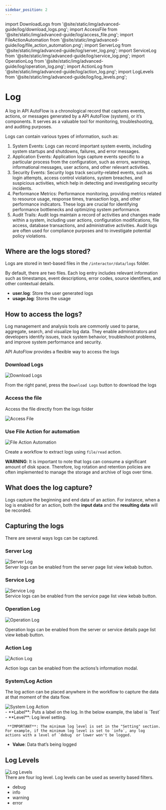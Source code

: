 ```yaml
---
sidebar_position: 2
---
```


import DownloadLogs from '@site/static/img/advanced-guide/log/download_logs.png';
import AccessFile from '@site/static/img/advanced-guide/log/access_file.png';
import FileActionAutomation from '@site/static/img/advanced-guide/log/file_action_automation.png';
import ServerLog from '@site/static/img/advanced-guide/log/server_log.png';
import ServiceLog from '@site/static/img/advanced-guide/log/service_log.png';
import OperationLog from '@site/static/img/advanced-guide/log/operation_log.png';
import ActionLog from '@site/static/img/advanced-guide/log/action_log.png';
import LogLevels from '@site/static/img/advanced-guide/log/log_levels.png';

# Log

A log in API AutoFlow is a chronological record that captures events, actions, or messages generated by a API AutoFlow (system), or it’s components. It serves as a valuable tool for monitoring, troubleshooting, and auditing purposes.

Logs can contain various types of information, such as:

1. System Events: Logs can record important system events, including system startups and shutdowns, failures, and error messages.
2. Application Events: Application logs capture events specific to a particular process from the configuration, such as errors, warnings, informational messages, user actions, and other relevant activities.
3. Security Events: Security logs track security-related events, such as login attempts, access control violations, system breaches, and suspicious activities, which help in detecting and investigating security incidents.
4. Performance Metrics: Performance monitoring, providing metrics related to resource usage, response times, transaction logs, and other performance indicators. These logs are crucial for identifying performance bottlenecks and optimizing system performance.
5. Audit Trails: Audit logs maintain a record of activities and changes made within a system, including user actions, configuration modifications, file access, database transactions, and administrative activities. Audit logs are often used for compliance purposes and to investigate potential policy violations.

## Where are the logs stored?

Logs are stored in text-based files in the `/interactor/data/logs` folder.

By default, there are two files. Each log entry includes relevant information such as timestamps, event descriptions, error codes, source identifiers, and other contextual details.

- **user.log**: Store the user generated logs
- **usage.log**: Stores the usage

## How to access the logs?

Log management and analysis tools are commonly used to parse, aggregate, search, and visualize log data. They enable administrators and developers identify issues, track system behavior, troubleshoot problems, and improve system performance and security.

API AutoFlow provides a flexible way to access the logs

### Download Logs

<div class="myResponsiveImg">
    <img src={DownloadLogs} alt="Download Logs" class="myResponsiveImg"/>
</div>

From the right panel, press the `Download Logs` button to download the logs

### Access the file

Access the file directly from the logs folder

<div class="myResponsiveImg">
    <img src={AccessFile} alt="Access File" class="myResponsiveImg"/>
</div>

### Use File Action for automation

<div class="myResponsiveImg">
    <img src={FileActionAutomation} alt="File Action Automation" class="myResponsiveImg"/>
</div>

Create a workflow to extract logs using `file/read` action.

 **WARNING**: It is important to note that logs can consume a significant amount of disk space. Therefore, log rotation and retention policies are often implemented to manage the storage and archive of logs over time.


## What does the log capture?

Logs capture the beginning and end data of an action. For instance, when a log is enabled for an action, both the **input data** and the **resulting data** will be recorded.

## Capturing the logs

There are several ways logs can be captured.

### Server Log

<div class="myResponsiveImg">
    <img src={ServerLog} alt="Server Log" class="myResponsiveImg"/>
</div>
Server logs can be enabled from the server page list view kebab button.

### Service Log

<div class="myResponsiveImg">
    <img src={ServiceLog} alt="Service Log" class="myResponsiveImg"/>
</div>
Service logs can be enabled from the service page list view kebab button.

### Operation Log

<div class="myResponsiveImg">
    <img src={OperationLog} alt="Operation Log" class="myResponsiveImg"/>
</div>

Operation logs can be enabled from the server or service details page list view kebab button.

### Action Log

<div class="myResponsiveImg">
    <img src={ActionLog} alt="Action Log" class="myResponsiveImg"/>
</div>

Action logs can be enabled from the actions’s information modal.

### System/Log Action

The log action can be placed anywhere in the workflow to capture the data at that moment of the data flow.

<div class="myResponsiveImg">
    <img src={ActionLog} alt="System Log Action" class="myResponsiveImg"/>
</div>
- **Label**:  Puts a label on the log.  In the below example, the label is `Test`
- **Level**:  Log level setting.
    
     **IMPORTANT**: The minimum log level is set in the "Setting" section. For example, if the minimum log level is set to `info`, any log actions with a level of `debug` or lower won't be logged.
     
- **Value**:   Data that’s being logged

## Log Levels

<div class="myResponsiveImg">
    <img src={LogLevels} alt="Log Levels" class="myResponsiveImg"/>
</div>
There are four log level.  Log levels can be used as severity based filters.

- debug
- info
- warning
- error
